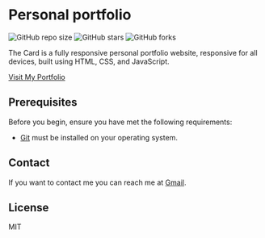 # Personal portfolio

![GitHub repo size](https://img.shields.io/github/repo-size/divyesh-pansuriya/divyesh-pansuriya.github.io)
![GitHub stars](https://img.shields.io/github/stars/divyesh-pansuriya/divyesh-pansuriya.github.io?style=social)
![GitHub forks](https://img.shields.io/github/forks/divyesh-pansuriya/divyesh-pansuriya.github.io?style=social)

The Card is a fully responsive personal portfolio website, responsive for all devices, built using HTML, CSS, and JavaScript.

[Visit My Portfolio](https://divyesh-pansuriya.github.io/)

## Prerequisites

Before you begin, ensure you have met the following requirements:

* [Git](https://git-scm.com/downloads "Download Git") must be installed on your operating system.

## Contact

If you want to contact me you can reach me at [Gmail](adpansuriya2000@gmail.com).

## License

MIT
